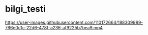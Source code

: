 # bilgi_testi



https://user-images.githubusercontent.com/110172664/188309989-766e0c1c-22d6-478f-a236-af9225b7bea9.mp4

